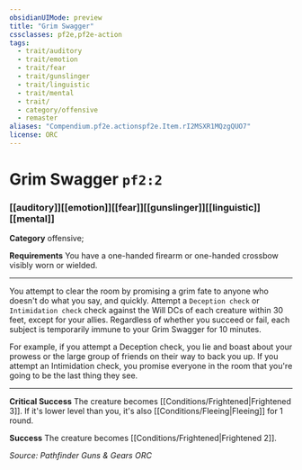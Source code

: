 ```yaml
---
obsidianUIMode: preview
title: "Grim Swagger"
cssclasses: pf2e,pf2e-action
tags:
  - trait/auditory
  - trait/emotion
  - trait/fear
  - trait/gunslinger
  - trait/linguistic
  - trait/mental
  - trait/
  - category/offensive
  - remaster
aliases: "Compendium.pf2e.actionspf2e.Item.rI2MSXR1MQzgQUO7"
license: ORC
---
```

# Grim Swagger `pf2:2`

### [[auditory]][[emotion]][[fear]][[gunslinger]][[linguistic]][[mental]]

**Category** offensive; 




**Requirements** You have a one-handed firearm or one-handed crossbow visibly worn or wielded.

* * *

You attempt to clear the room by promising a grim fate to anyone who doesn't do what you say, and quickly. Attempt a `Deception check` or `Intimidation check` check against the Will DCs of each creature within 30 feet, except for your allies. Regardless of whether you succeed or fail, each subject is temporarily immune to your Grim Swagger for 10 minutes.

For example, if you attempt a Deception check, you lie and boast about your prowess or the large group of friends on their way to back you up. If you attempt an Intimidation check, you promise everyone in the room that you're going to be the last thing they see.

* * *

**Critical Success** The creature becomes [[Conditions/Frightened|Frightened 3]]. If it's lower level than you, it's also [[Conditions/Fleeing|Fleeing]] for 1 round.

**Success** The creature becomes [[Conditions/Frightened|Frightened 2]].

*Source: Pathfinder Guns & Gears*
*ORC*